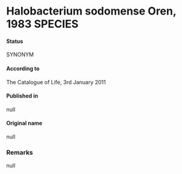 # Halobacterium sodomense Oren, 1983 SPECIES

#### Status
SYNONYM

#### According to
The Catalogue of Life, 3rd January 2011

#### Published in
null

#### Original name
null

### Remarks
null